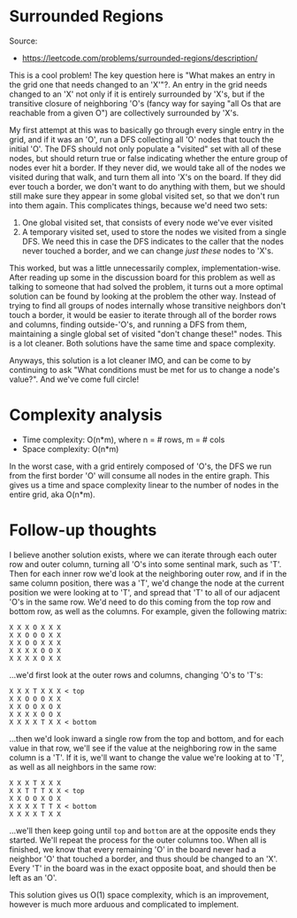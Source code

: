 # Surrounded Regions

Source:
 - https://leetcode.com/problems/surrounded-regions/description/

This is a cool problem! The key question here is "What makes an entry in the grid one
that needs changed to an 'X'"?. An entry in the grid needs changed to an 'X' not only
if it is entirely surrounded by 'X's, but if the transitive closure of neighboring 'O's
(fancy way for saying "all Os that are reachable from a given O") are collectively surrounded
by 'X's.

My first attempt at this was to basically go through every single entry in the grid, and if it
was an 'O', run a DFS collecting all 'O' nodes that touch the initial 'O'. The DFS should not only
populate a "visited" set with all of these nodes, but should return true or false indicating whether
the enture group of nodes ever hit a border. If they never did, we would take all of the nodes we visited
during that walk, and turn them all into 'X's on the board. If they did ever touch a border, we don't want
to do anything with them, but we should still make sure they appear in some global visited set, so that we
don't run into them again. This complicates things, because we'd need two sets:

  1. One global visited set, that consists of every node we've ever visited
  2. A temporary visited set, used to store the nodes we visited from a single
     DFS. We need this in case the DFS indicates to the caller that the nodes never
     touched a border, and we can change _just these_ nodes to 'X's.

This worked, but was a little unnecessarily complex, implementation-wise. After reading up some in the discussion
board for this problem as well as talking to someone that had solved the problem, it turns out a more optimal solution
can be found by looking at the problem the other way. Instead of trying to find all groups of nodes internally whose transitive
neighbors don't touch a border, it would be easier to iterate through all of the border rows and columns, finding outside-'O's,
and running a DFS from them, maintaining a single global set of visited "don't change these!" nodes. This is a lot cleaner.
Both solutions have the same time and space complexity.

Anyways, this solution is a lot cleaner IMO, and can be come to by continuing to ask "What conditions must be met for us to
change a node's value?". And we've come full circle!

# Complexity analysis

 - Time complexity: O(n\*m), where n = # rows, m = # cols
 - Space complexity: O(n\*m)

In the worst case, with a grid entirely composed of 'O's, the DFS we run from the first border 'O' will consume all nodes in
the entire graph. This gives us a time and space complexity linear to the number of nodes in the entire grid, aka O(n\*m).

# Follow-up thoughts

I believe another solution exists, where we can iterate through each outer row and outer column, turning all 'O's into some
sentinal mark, such as 'T'. Then for each inner row we'd look at the neighboring outer row, and if in the same column position,
there was a 'T', we'd change the node at the current position we were looking at to 'T', and spread that 'T' to all of our adjacent
'O's in the same row. We'd need to do this coming from the top row and bottom row, as well as the columns. For example, given the following
matrix:

```
X X X O X X X
X X O O O X X
X X O O X X X
X X X X O O X
X X X X O X X
```

...we'd first look at the outer rows and columns, changing 'O's to 'T's:

```
X X X T X X X < top
X X O O O X X
X X O O X O X
X X X X O O X
X X X X T X X < bottom
```

...then we'd look inward a single row from the top and bottom, and for each value in that row,
we'll see if the value at the neighboring row in the same column is a 'T'. If it is, we'll want
to change the value we're looking at to 'T', as well as all neighbors in the same row:

```
X X X T X X X
X X T T T X X < top
X X O O X O X
X X X X T T X < bottom
X X X X T X X
```

...we'll then keep going until `top` and `bottom` are at the opposite ends they started. We'll repeat the
process for the outer columns too. When all is finished, we know that every remaining 'O' in the board never
had a neighbor 'O' that touched a border, and thus should be changed to an 'X'. Every 'T' in the board was in
the exact opposite boat, and should then be left as an 'O'.

This solution gives us O(1) space complexity, which is an improvement, however is much more arduous and complicated
to implement.
